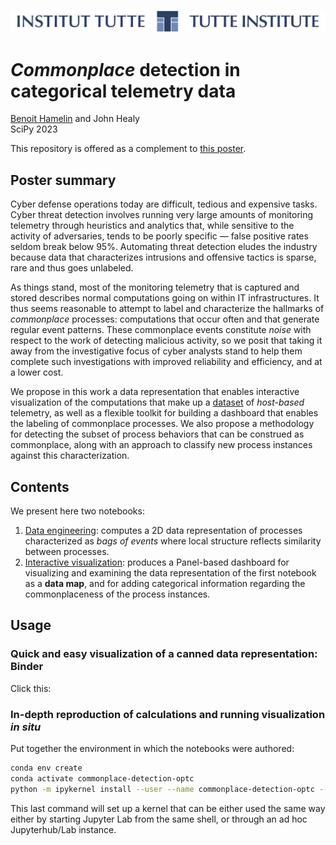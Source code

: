![](https://github.com/TutteInstitute/.github/raw/main/profile/images/tutte-long.png)

# *Commonplace* detection in categorical telemetry data

[Benoit Hamelin](mailto:benoit.hamelin@cyber.gc.ca) and John Healy<br>
SciPy 2023

This repository is offered as a complement to [this poster](https://drive.google.com/file/d/1ZijF656jj7x8AobIypdyQErn0hXOpIFU/view?usp=sharing).

## Poster summary

Cyber defense operations today are difficult, tedious and expensive tasks.
Cyber threat detection involves running very large amounts of monitoring telemetry through heuristics and analytics that, while sensitive to the activity of adversaries, tends to be poorly specific &mdash; false positive rates seldom break below 95%.
Automating threat detection eludes the industry because data that characterizes intrusions and offensive tactics is sparse, rare and thus goes unlabeled.

As things stand, most of the monitoring telemetry that is captured and stored describes normal computations going on within IT infrastructures.
It thus seems reasonable to attempt to label and characterize the hallmarks of *commonplace* processes:
computations that occur often and that generate regular event patterns.
These commonplace events constitute *noise* with respect to the work of detecting malicious activity,
so we posit that taking it away from the investigative focus of cyber analysts stand to help them complete such investigations with improved reliability and efficiency, and at a lower cost.

We propose in this work a data representation that enables interactive visualization of the computations that make up a [dataset](https://github.com/FiveDirections/OpTC-data) of *host-based* telemetry, as well as a flexible toolkit for building a dashboard that enables the labeling of commonplace processes.
We also propose a methodology for detecting the subset of process behaviors that can be construed as commonplace, along with an approach to classify new process instances against this characterization.

## Contents

We present here two notebooks:

1. [Data engineering](01%20Data%20Engineering.ipynb): computes a 2D data representation of processes characterized as *bags of events* where local structure reflects similarity between processes.
1. [Interactive visualization](02%20Interactive%20visualization.ipynb): produces a Panel-based dashboard for visualizing and examining the data representation of the first notebook as a **data map**, and for adding categorical information regarding the commonplaceness of the process instances.

## Usage

### Quick and easy visualization of a canned data representation: Binder

Click this:

### In-depth reproduction of calculations and running visualization *in situ*

Put together the environment in which the notebooks were authored:

```sh
conda env create
conda activate commonplace-detection-optc
python -m ipykernel install --user --name commonplace-detection-optc --display-name 'Commonplace detection in categorical telemetry data'
```

This last command will set up a kernel that can be either used the same way either by starting Jupyter Lab from the same shell, or through an ad hoc Jupyterhub/Lab instance.
